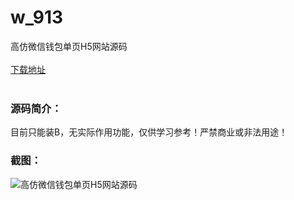 # w_913
高仿微信钱包单页H5网站源码
<br/></br>
[下载地址](https://www.uuid2.com/913.html "下载地址")
<br/></br>
<h3>源码简介：</h3>
<p>目前只能装B，无实际作用功能，仅供学习参考！严禁商业或非法用途！<p>
<h3>截图：</h3>
<img src="https://www.uuid2.com/wp-content/uploads/img/202105/62c2970799.png" alt="高仿微信钱包单页H5网站源码">
